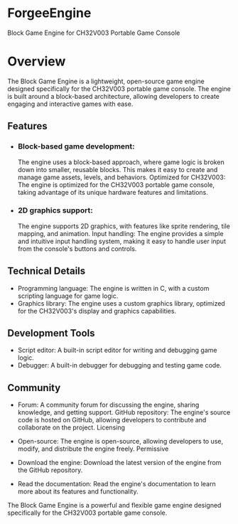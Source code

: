 # ForgeeEngine

Block Game Engine for CH32V003 Portable Game Console

# Overview

The Block Game Engine is a lightweight, open-source game engine designed specifically for the CH32V003 portable game console. The engine is built around a block-based architecture, allowing developers to create engaging and interactive games with ease.

<h2>Features</h2> 
<ul>
<li><h3>Block-based game development:</h3> The engine uses a block-based approach, where game logic is broken down into smaller, reusable blocks. This makes it easy to create and manage game assets, levels, and behaviors.
Optimized for CH32V003: The engine is optimized for the CH32V003 portable game console, taking advantage of its unique hardware features and limitations.</li>
<li><h3>2D graphics support:</h3> The engine supports 2D graphics, with features like sprite rendering, tile mapping, and animation.
Input handling: The engine provides a simple and intuitive input handling system, making it easy to handle user input from the console's buttons and controls.</li>
</ul>
<h2>Technical Details</h2>

 * Programming language: The engine is written in C, with a custom scripting language for game logic.
 * Graphics library: The engine uses a custom graphics library, optimized for the CH32V003's display and graphics capabilities.

<h2>Development Tools</h2>

 * Script editor: A built-in script editor for writing and debugging game logic.
 * Debugger: A built-in debugger for debugging and testing game code.

<h2>Community</h2>

 * Forum: A community forum for discussing the engine, sharing knowledge, and getting support.
GitHub repository: The engine's source code is hosted on GitHub, allowing developers to contribute and collaborate on the project.
Licensing

* Open-source: The engine is open-source, allowing developers to use, modify, and distribute the engine freely.
Permissive 

* Download the engine: Download the latest version of the engine from the GitHub repository.

* Read the documentation: Read the engine's documentation to learn more about its features and functionality.

The Block Game Engine is a powerful and flexible game engine designed specifically for the CH32V003 portable game console. 
